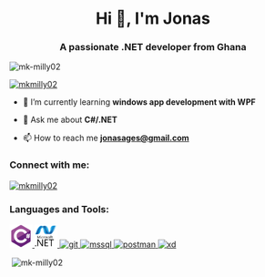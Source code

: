 <h1 align="center">Hi 👋, I'm Jonas</h1>
<h3 align="center">A passionate .NET developer from Ghana</h3>

<p align="left"> <img src="https://komarev.com/ghpvc/?username=mk-milly02&label=Profile%20views&color=0e75b6&style=flat" alt="mk-milly02" /> </p>

<p align="left"> <a href="https://twitter.com/mkmilly02" target="blank"><img src="https://img.shields.io/twitter/follow/mkmilly02?logo=twitter&style=for-the-badge" alt="mkmilly02" /></a> </p>

- 🌱 I’m currently learning **windows app development with WPF**

- 💬 Ask me about **C#/.NET**

- 📫 How to reach me **jonasages@gmail.com**

<h3 align="left">Connect with me:</h3>
<p align="left">
<a href="https://twitter.com/mkmilly02" target="blank"><img align="center" src="https://raw.githubusercontent.com/rahuldkjain/github-profile-readme-generator/master/src/images/icons/Social/twitter.svg" alt="mkmilly02" height="30" width="40" /></a>
</p>

<h3 align="left">Languages and Tools:</h3>
<p align="left"> <a href="https://www.w3schools.com/cs/" target="_blank" rel="noreferrer"> <img src="https://raw.githubusercontent.com/devicons/devicon/master/icons/csharp/csharp-original.svg" alt="csharp" width="40" height="40"/> </a> <a href="https://dotnet.microsoft.com/" target="_blank" rel="noreferrer"> <img src="https://raw.githubusercontent.com/devicons/devicon/master/icons/dot-net/dot-net-original-wordmark.svg" alt="dotnet" width="40" height="40"/> </a> <a href="https://git-scm.com/" target="_blank" rel="noreferrer"> <img src="https://www.vectorlogo.zone/logos/git-scm/git-scm-icon.svg" alt="git" width="40" height="40"/> </a> <a href="https://www.microsoft.com/en-us/sql-server" target="_blank" rel="noreferrer"> <img src="https://www.svgrepo.com/show/303229/microsoft-sql-server-logo.svg" alt="mssql" width="40" height="40"/> </a> <a href="https://postman.com" target="_blank" rel="noreferrer"> <img src="https://www.vectorlogo.zone/logos/getpostman/getpostman-icon.svg" alt="postman" width="40" height="40"/> </a> <a href="https://www.adobe.com/products/xd.html" target="_blank" rel="noreferrer"> <img src="https://cdn.worldvectorlogo.com/logos/adobe-xd.svg" alt="xd" width="40" height="40"/> </a> </p>

<p>&nbsp;<img align="center" src="https://github-readme-stats.vercel.app/api?username=mk-milly02&show_icons=true&locale=en" alt="mk-milly02" /></p>


<!---
mk-milly02/mk-milly02 is a ✨ special ✨ repository because its `README.md` (this file) appears on your GitHub profile.
You can click the Preview link to take a look at your changes.
--->
